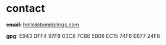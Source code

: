 # contact

**email:** hello@tomiddings.com

**gpg:** E943 DFF4 97F8 03C8 7C88  5B08 EC15 74F6 EB77 24F8
